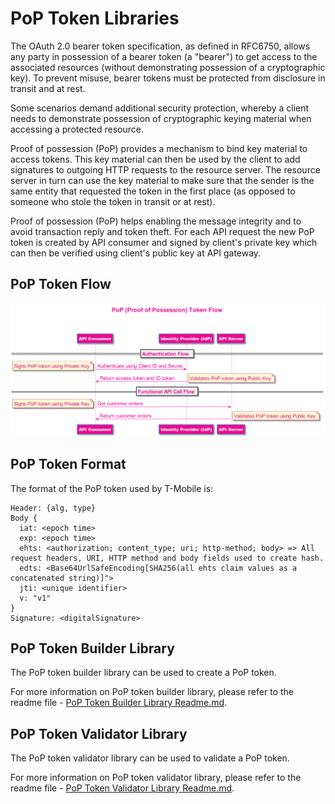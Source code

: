 # PoP Token Libraries

The OAuth 2.0 bearer token specification, as defined in RFC6750, allows any party in possession of a bearer token (a "bearer") to get access to the associated resources (without demonstrating possession of a cryptographic key). To prevent misuse, bearer tokens must be protected from disclosure in transit and at rest.

Some scenarios demand additional security protection, whereby a client needs to demonstrate possession of cryptographic keying material when accessing a protected resource.

Proof of possession (PoP) provides a mechanism to bind key material to access tokens. This key material can then be used by the client to add signatures to outgoing HTTP requests to the resource server. The resource server in turn can use the key material to make sure that the sender is the same entity that requested the token in the first place (as opposed to someone who stole the token in transit or at rest).

Proof of possession (PoP) helps enabling the message integrity and to avoid transaction reply and token theft.  For each API request the new PoP token is created by API consumer and signed by client's private key which can then be verified using client's public key at API gateway.

## PoP Token Flow

![PoP Token Sequence Diagram](./images/pop_token_sequence_diagram.png)


## PoP Token Format

The format of the PoP token used by T-Mobile is:
```
Header: {alg, type} 
Body { 
  iat: <epoch time> 
  exp: <epoch time> 
  ehts: <authorization; content_type; uri; http-method; body> => All request headers, URI, HTTP method and body fields used to create hash. 
  edts: <Base64UrlSafeEncoding[SHA256(all ehts claim values as a concatenated string)]">
  jti: <unique identifier> 
  v: "v1"
}
Signature: <digitalSignature>
```


## PoP Token Builder Library
The PoP token builder library can be used to create a PoP token.

For more information on PoP token builder library, please refer to the readme file - [PoP Token Builder Library Readme.md](./lib-tmobile-oss-poptoken-builder/readme.md).


## PoP Token Validator Library

The PoP token validator library can be used to validate a PoP token.

For more information on PoP token validator library, please refer to the readme file - [PoP Token Validator Library Readme.md](./lib-tmobile-oss-poptoken-validator/readme.md).

